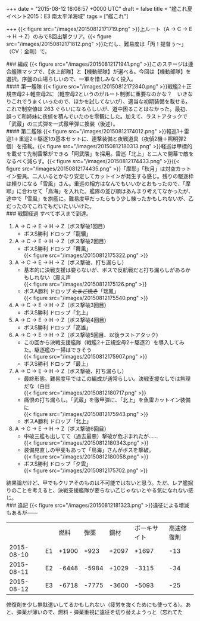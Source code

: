 
+++
date = "2015-08-12 18:08:57 +0000 UTC"
draft = false
title = "艦これ夏イベント2015：E3 南太平洋海域"
tags = ["艦これ"]

+++
{{< figure src="/images/20150812171719.png"  >}}上ルート（A → C → E → H → Z）のみで8回出撃クリア。{{< figure src="/images/20150812171812.png"  >}}ただし、難易度は「丙！提督ぅ～」（CV：金剛）で。

<div class="section">
    ### 編成
    {{< figure src="/images/20150812171941.png"  >}}このステージは連合艦隊マップで、【水上部隊】と【機動部隊】が選べる。今回は【機動部隊】を選択。序盤の山場らしいので、一軍を惜しみなく投入。

<div class="section">
    #### 第一艦隊
    {{< figure src="/images/20150812172840.png"  >}}戦艦2＋正規空母2＋軽空母2に（軽空母2というのがルート制御に重要なのかな？　いきなりこれでうまくいったので、ほかを試してないが）、適当な初期装備を載せる。これで制空値は 263 ぐらいになるらしいが、道中困ることはなかった。最初、誤って和姉妹に夜偵を積んでいたのを零観にした。加えて、ラストアタックで「武蔵」の三式弾を一式徹甲弾に換装（後述）。

</div>
<div class="section">
    #### 第二艦隊
    {{< figure src="/images/20150812174012.png"  >}}軽巡1＋雷巡1＋重巡2＋駆逐1の基本セットに、連撃装備と夜戦道具（夜偵2機＋照明弾2個）を搭載。{{< figure src="/images/20150812180313.png"  >}}軽巡は甲標的を載せて先制雷撃ができる「阿武隈」を採用。雷巡「北上」と二人で開幕で敵をなるべく減らす。{{< figure src="/images/20150812174433.png"  >}}{{< figure src="/images/20150812174435.png"  >}}「摩耶」「秋月」は対空カットイン要員。二人いるとかなり安定してカットインが発生する感じ。残りの駆逐枠は頼りになる「雪風」さん。重巡の相方はなんでもいいかとおもったので、「摩耶」に合わせて「鳥海」を入れた。艦隊の並び順はあんまり考えてなかったが、途中で「雪風」を旗艦に。難易度甲だったらもう少し練ったかもしれないが、乙だったのでこれでもだいたいいけた。

</div>
</div>
<div class="section">
    ### 戦闘経過
    すべてボスまで到達。

<ol>
<li>A → C → E → H → Z（ボス撃破1回目）
<ul>
<li>ボスS勝利 ドロップ「龍驤」</li>
</ul></li>
<li>A → C → E → H → Z（ボス撃破2回目）
<ul>
<li>ボスS勝利 ドロップ「舞風」<br/>{{< figure src="/images/20150812175322.png"  >}}</li>
</ul></li>
<li>A → C → E → H → Z（ボス撃破、打ち漏らし）
<ul>
<li>基本的に決戦支援は要らないが、ボスで反航戦だと打ち漏らしがあるかもしれない（震え声<br/>{{< figure src="/images/20150812175126.png"  >}}</li>
<li>ボスA勝利 ドロップ <s>たまご焼き</s>「瑞鳳」<br/>{{< figure src="/images/20150812175540.png"  >}}</li>
</ul></li>
<li>A → C → E → H → Z（ボス撃破3回目）
<ul>
<li>ボスS勝利 ドロップ「北上」</li>
</ul></li>
<li>A → C → E → H → Z（ボス撃破4回目）
<ul>
<li>ボスS勝利 ドロップ「高雄」</li>
</ul></li>
<li>A → C → E → H → Z（ボス撃破5回目、以後ラストアタック）
<ul>
<li>この回から決戦支援艦隊（戦艦2＋正規空母2＋駆逐2）を導入してみた。駆逐艦の一掃はできそう<br/>{{< figure src="/images/20150812175907.png"  >}}</li>
<li>ボスS勝利 ドロップ「最上」</li>
</ul></li>
<li>A → C → E → H → Z（ボス撃破、打ち漏らし）
<ul>
<li>最終形態。難易度甲ではこの編成が通常らしい。決戦支援なしでは無理だな（白目<br/>{{< figure src="/images/20150812180717.png"  >}}</li>
<li>痛恨の打ち漏らし。「武蔵」を徹甲弾に、「北上」を魚雷カットイン装備に<br/>{{< figure src="/images/20150812175943.png"  >}}</li>
<li>ボスA勝利 ドロップ「北上」</li>
</ul></li>
<li>A → C → E → H → Z（ボス撃破6回目）
<ul>
<li>中破三艦も出してて（過去最悪）撃破が危ぶまれたが……<br/>{{< figure src="/images/20150812180343.png"  >}}</li>
<li>装備見直しの甲斐もあって「鳥海」さんがボスを撃破。<br/>{{< figure src="/images/20150812180058.png"  >}}</li>
<li>ボスS勝利 ドロップ「夕雲」<br/>{{< figure src="/images/20150812175702.png"  >}}</li>
</ul></li>
</ol>結果論だけど、甲でもクリアそのものは不可能ではないと思う。ただ、レア艦掘りのことを考えると、決戦支援艦隊が要らない乙じゃないとやる気になれない感じ。

</div>
<div class="section">
    ### 追記
    {{< figure src="/images/20150812181323.png"  >}}遠征による増減もあるが――

<table>
    <tbody><tr>
    <td> </td>
    <td> </td>
    <td>燃料</td>
    <td>弾薬</td>
    <td>鋼材</td>
    <td>ボーキサイト</td>
    <td>高速修復剤</td>
    </tr>
    <tr>
    <td>2015-08-10</td>
    <td>E1</td>
    <td>+1900</td>
    <td>+923</td>
    <td>+2097</td>
    <td>+1697</td>
    <td>-13</td>
    </tr>
    <tr>
    <td>2015-08-11</td>
    <td>E2</td>
    <td>-6448</td>
    <td>-5984</td>
    <td>+1029</td>
    <td>-3115</td>
    <td>-34</td>
    </tr>
    <tr>
    <td>2015-08-12</td>
    <td>E3</td>
    <td>-6718</td>
    <td>-7775</td>
    <td>-3600</td>
    <td>-5093</td>
    <td>-25</td>
    </tr>
</tbody></table>修復剤を少し無駄遣いしてるかもしれない（疲労を抜くためにも使ってる）。あと、弾薬が薄いので、燃料・弾薬重視に遠征を切り替えようっと（忘れてた

</div>

